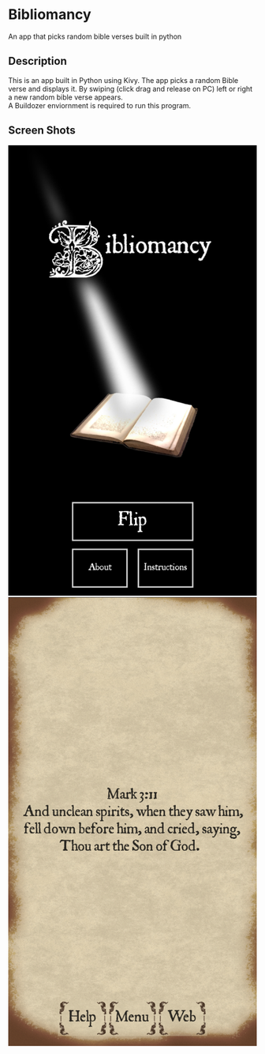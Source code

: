 # Bibliomancy
An app that picks random bible verses built in python

## Description
This is an app built in Python using Kivy. The app picks a random Bible verse and displays it. By swiping (click drag and release on PC) left or right a new random bible verse appears.  
A Buildozer enviornment is required to run this program. 

## Screen Shots

![Image of Screenshot_1](https://github.com/Grivois/Bibliomancy/blob/main/Assets/Screenshot_1.png?raw=true)  
![Image of Screenshot_1](https://github.com/Grivois/Bibliomancy/blob/main/Assets/Screenshot_2.png?raw=true)
